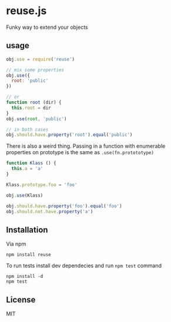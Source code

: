 # reuse.js

Funky way to extend your objects

## usage

``` javascript
obj.use = require('reuse')

// mix some properties
obj.use({
  root: 'public'
})

// or
function root (dir) {
  this.root = dir
}
obj.use(root, 'public')

// in both cases
obj.should.have.property('root').equal('public')
```

There is also a weird thing. Passing in a function with enumerable properties on
prototype is the same as `.use(fn.protototype)`

``` javascript
function Klass () {
  this.a = 'a'
}

Klass.prototype.foo = 'foo'

obj.use(Klass)

obj.should.have.property('foo').equal('foo')
obj.should.not.have.property('a')
```

## Installation

Via npm

```
npm install reuse
```

To run tests install dev dependecies and run `npm test` command

```
npm install -d
npm test
```

## License

MIT